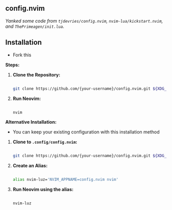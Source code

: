 ## config.nvim

*Yanked some code from `tjdevries/config.nvim`, `nvim-lua/kickstart.nvim`, and `ThePrimeagen/init.lua`.*

## Installation

* Fork this

**Steps:**

1. **Clone the Repository:**

   ```bash

   git clone https://github.com/{your-username}/config.nvim.git ${XDG_CONFIG_HOME:-$HOME/.config}/nvim

   ```

2. **Run Neovim:**

   ```bash

   nvim

   ```

**Alternative Installation:**

* You can keep your existing configuration with this installation method

1. **Clone to `.config/config.nvim`:**

   ```bash

   git clone https://github.com/{your-username}/config.nvim.git ${XDG_CONFIG_HOME:-$HOME/.config}/config.nvim

   ```

2. **Create an Alias:**

   ```bash

   alias nvim-luz='NVIM_APPNAME=config.nvim nvim'

   ```

3. **Run Neovim using the alias:**

   ```bash

   nvim-luz

   ```
